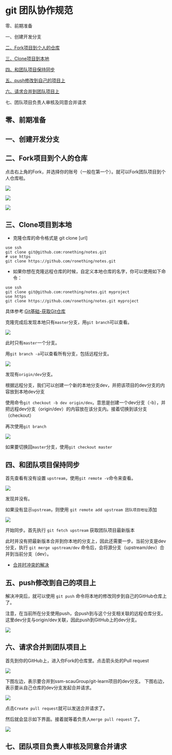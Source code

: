 # git 团队协作规范

零、前期准备

一、创建开发分支

[二、Fork项目到个人的仓库](#二、Fork项目到个人的仓库)

[三、Clone项目到本地](#三、Clone项目到本地)

[四、和团队项目保持同步](#四、和团队项目保持同步)

[五、push修改到自己的项目上](#五、push修改到自己的项目上)

[六、请求合并到团队项目上](#六、请求合并到团队项目上)

七、团队项目负责人审核及同意合并请求

## 零、前期准备

## 一、创建开发分支

## 二、Fork项目到个人的仓库

点击右上角的Fork，并选择你的账号（一般在第一个）。就可以Fork团队项目到个人仓库啦。

![](https://ws1.sinaimg.cn/large/ecb0a9c3gy1ft7ksx049tj20u70afgmc.jpg)

![](https://ws1.sinaimg.cn/large/ecb0a9c3gy1ft7ktfkmyej20ef07ut9e.jpg)

![](https://ws1.sinaimg.cn/large/ecb0a9c3gy1ft7ku5k9v3j20se06vaae.jpg)

## 三、Clone项目到本地

- 克隆仓库的命令格式是 git clone [url]

```
use ssh
git clone git@github.com:ronething/notes.git
# use https
git clone https://github.com/ronething/notes.git
```

- 如果你想在克隆远程仓库的时候，自定义本地仓库的名字，你可以使用如下命令：

```
use ssh
git clone git@github.com:ronething/notes.git myproject
use https
git clone https://github.com/ronething/notes.git myproject
```

具体参考:[Git基础-获取Git仓库](https://notes.ronething.cn/git-ban-ben-kong-zhi-xi-tong/git-ji-chu#21-git-ji-chu-huo-qu-git-cang-ku)

克隆完成后发现本地只有`master`分支，用`git branch`可以查看。

![](https://ws1.sinaimg.cn/large/ecb0a9c3gy1ft7l2mjgbej20cd01ca9t.jpg)

此时只有`master`一个分支。

用`git branch -a`可以查看所有分支，包括远程分支。

![](https://ws1.sinaimg.cn/large/ecb0a9c3gy1ft7l419guhj20c802m742.jpg)

发现有`origin/dev`分支。

根据远程分支，我们可以创建一个新的本地分支dev，并把该项目的dev分支的内容放到本地dev分支

使用命令`git checkout -b dev origin/dev`。意思是创建一个dev分支（-b），并把远程dev分支（origin/dev）的内容放在该分支内。接着切换到该分支（checkout）

再次使用`git branch`

![](https://ws1.sinaimg.cn/large/ecb0a9c3gy1ft7l6myqh5j20ff03gdfn.jpg)

如果要切换回`master`分支，使用`git checkout master`

## 四、和团队项目保持同步

首先查看有没有设置  `upstream`，使用`git remote -v`命令来查看。

![](https://ws1.sinaimg.cn/large/ecb0a9c3gy1ft7l8pfxgoj20d1021t8i.jpg)

发现并没有。

如果没有显示`upstream`，则使用 `git remote add upstream 团队项目地址`添加

![](https://ws1.sinaimg.cn/large/ecb0a9c3gy1ft7lag23cjj20hx047a9x.jpg)

开始同步。首先执行 `git fetch upstream` 获取团队项目最新版本

此时并没有把最新版本合并到你本地的分支上，因此还需要一步。当前分支是dev分支，执行 `git merge upstream/dev` 命令后，会将源分支（upstream/dev）合并到当前分支（dev）。

- [合并时冲突的解决](http://www.cnblogs.com/schaepher/p/4970291.html#conflict)

## 五、push修改到自己的项目上

解决冲突后，就可以使用 `git push` 命令将本地的修改同步到自己的GitHub仓库上了。

注意，在当前所在分支使用push，会push到与这个分支相关联的远程仓库分支。这里dev分支与origin/dev关联，因此push到GitHub上的dev分支。

![](https://ws1.sinaimg.cn/large/ecb0a9c3gy1ft7liqvsrej20it0lmt9r.jpg)

## 六、请求合并到团队项目上

首先到你的GitHub上，进入你Fork的仓库里。点击箭头处的Pull request

![](https://ws1.sinaimg.cn/large/ecb0a9c3gy1ft7ljvnsq7j20td0dfmy8.jpg)

下图左边，表示要合并到ssm-scauGroup/git-learn项目的dev分支。
下图右边，表示要从自己仓库的dev分支发起合并请求。

![](https://ws1.sinaimg.cn/large/ecb0a9c3gy1ft7lm3k32zj20u70hv400.jpg)

点击`Create pull request`就可以发送合并请求了。

然后就会显示如下界面。接着就等着负责人`merge pull request` 了。

![](https://ws1.sinaimg.cn/large/ecb0a9c3gy1ft7lrgvuk7j20rz0ck75l.jpg)

## 七、团队项目负责人审核及同意合并请求